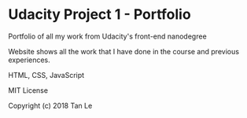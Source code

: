 # Udacity Project 1 - Portfolio

Portfolio of all my work from Udacity's front-end nanodegree

Website shows all the work that I have done in the course and previous experiences.

HTML, CSS, JavaScript

MIT License

Copyright (c) 2018 Tan Le
